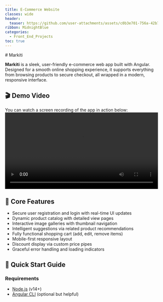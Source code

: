 ```yaml
---
title: E-Commerce Website 
classes: wide
header:
  teaser: https://github.com/user-attachments/assets/c0b3e701-756a-42b7-8141-3c5e5dac3984
ribbon: MidnightBlue
categories:
  - Front_End_Projects
toc: true
---
```



﻿# Markiti

**Markiti** is a sleek, user-friendly e-commerce web app built with Angular. Designed for a smooth online shopping experience, it supports everything from browsing products to secure checkout, all wrapped in a modern, responsive interface.

## 🎬 Demo Video

You can watch a screen recording of the app in action below:
<video controls width="100%">
  <source src="https://github.com/user-attachments/assets/e75bc66f-d6d3-415b-b037-7c4e924aa4b4" type="video/mp4">
  Your browser does not support the video tag.
</video>




## 🔑 Core Features
- Secure user registration and login with real-time UI updates
- Dynamic product catalog with detailed view pages
- Interactive image galleries with thumbnail navigation
- Intelligent suggestions via related product recommendations
- Fully functional shopping cart (add, edit, remove items)
- Mobile-first responsive layout
- Discount display via custom price pipes
- Graceful error handling and loading indicators

## 🚀 Quick Start Guide

### Requirements
- [Node.js](https://nodejs.org/) (v14+)
- [Angular CLI](https://angular.io/cli) (optional but helpful)



